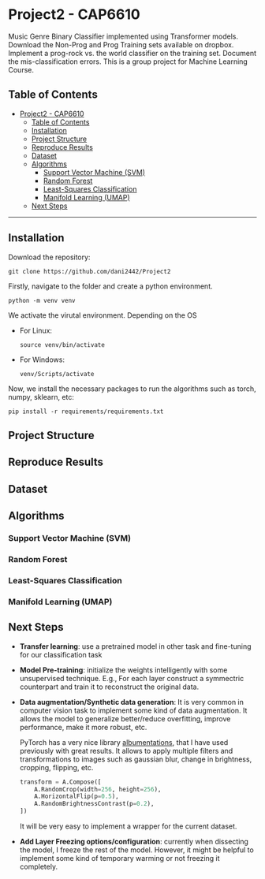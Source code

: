 # Project2 - CAP6610

Music Genre Binary Classifier implemented using Transformer models. Download the Non-Prog and Prog Training sets available on dropbox. Implement a prog-rock vs. the world
classifier on the training set. Document the mis-classification errors. This is a group project for Machine Learning Course.

## Table of Contents
- [Project2 - CAP6610](#project2---cap6610)
  - [Table of Contents](#table-of-contents)
  - [Installation](#installation)
  - [Project Structure](#project-structure)
  - [Reproduce Results](#reproduce-results)
  - [Dataset](#dataset)
  - [Algorithms](#algorithms)
    - [Support Vector Machine (SVM)](#support-vector-machine-svm)
    - [Random Forest](#random-forest)
    - [Least-Squares Classification](#least-squares-classification)
    - [Manifold Learning (UMAP)](#manifold-learning-umap)
  - [Next Steps](#next-steps)

<hr>

## Installation
Download the repository:
```console
git clone https://github.com/dani2442/Project2
```
Firstly, navigate to the folder and create a python environment.
```console
python -m venv venv
```
We activate the virutal environment. Depending on the OS
- For Linux:

    ```console
    source venv/bin/activate
    ```
- For Windows:

    ```console
    venv/Scripts/activate
    ```
Now, we install the necessary packages to run the algorithms such as torch, numpy, sklearn, etc:
```console
pip install -r requirements/requirements.txt
```
## Project Structure

## Reproduce Results

## Dataset


## Algorithms

### Support Vector Machine (SVM)

### Random Forest

### Least-Squares Classification


### Manifold Learning (UMAP)


## Next Steps
- **Transfer learning**: use a pretrained model in other task and fine-tuning for our classification task
- **Model Pre-training**: initialize the weights intelligently with some unsupervised technique. E.g., For each layer construct a symmectric counterpart and train it to reconstruct the original data.
- **Data augmentation/Synthetic data generation**: It is very common in computer vision task to implement some kind of data augmentation. It allows the model to generalize better/reduce overfitting, improve performance, make it more robust, etc.

    PyTorch has a very nice library [albumentations](https://albumentations.ai/docs/getting_started/image_augmentation/), that I have used previously with great results. It allows to apply multiple filters and transformations to images such as gaussian blur, change in brightness, cropping, flipping, etc.
    ```python
    transform = A.Compose([
        A.RandomCrop(width=256, height=256),
        A.HorizontalFlip(p=0.5),
        A.RandomBrightnessContrast(p=0.2),
    ])
    ``` 
    It will be very easy to implement a wrapper for the current dataset.
- **Add Layer Freezing options/configuration**: currently when dissecting the model, I freeze the rest of the model. However, it might be helpful to implement some kind of temporary warming or not freezing it completely.

